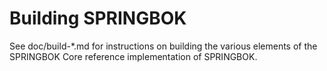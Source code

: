 Building SPRINGBOK
=============

See doc/build-*.md for instructions on building the various
elements of the SPRINGBOK Core reference implementation of SPRINGBOK.
